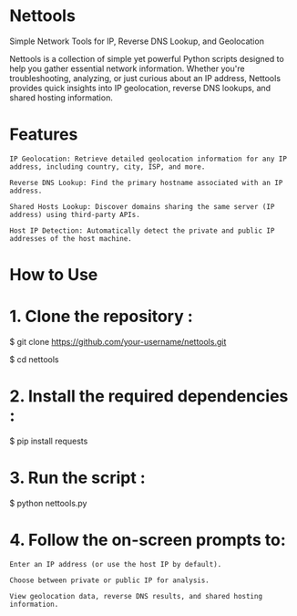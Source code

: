 # Nettools

Simple Network Tools for IP, Reverse DNS Lookup, and Geolocation

Nettools is a collection of simple yet powerful Python scripts designed to help you gather essential network information. Whether you're troubleshooting, analyzing, or just curious about an IP address, Nettools provides quick insights into IP geolocation, reverse DNS lookups, and shared hosting information.

# Features

    IP Geolocation: Retrieve detailed geolocation information for any IP address, including country, city, ISP, and more.

    Reverse DNS Lookup: Find the primary hostname associated with an IP address.

    Shared Hosts Lookup: Discover domains sharing the same server (IP address) using third-party APIs.

    Host IP Detection: Automatically detect the private and public IP addresses of the host machine.

# How to Use
# 1. Clone the repository :

$ git clone https://github.com/your-username/nettools.git

$ cd nettools

# 2. Install the required dependencies :

$ pip install requests

# 3. Run the script :

$ python nettools.py

# 4. Follow the on-screen prompts to:

    Enter an IP address (or use the host IP by default).

    Choose between private or public IP for analysis.

    View geolocation data, reverse DNS results, and shared hosting information.

    
